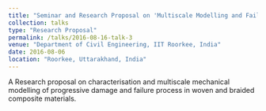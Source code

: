```yaml
---
title: "Seminar and Research Proposal on 'Multiscale Modelling and Failure Prediction of Woven and Braided Composites'"
collection: talks
type: "Research Proposal"
permalink: /talks/2016-08-16-talk-3
venue: "Department of Civil Engineering, IIT Roorkee, India"
date: 2016-08-06
location: "Roorkee, Uttarakhand, India"
---
```


A Research proposal on characterisation and multiscale mechanical modelling of progressive damage and failure process in woven and braided composite materials.
